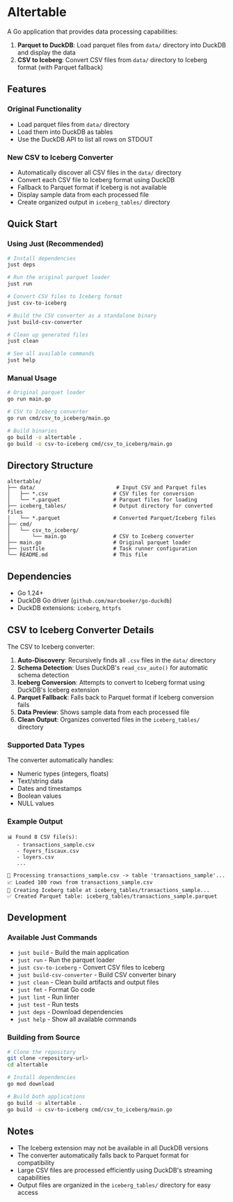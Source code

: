 # Altertable

A Go application that provides data processing capabilities:

1. **Parquet to DuckDB**: Load parquet files from `data/` directory into DuckDB and display the data
2. **CSV to Iceberg**: Convert CSV files from `data/` directory to Iceberg format (with Parquet fallback)

## Features

### Original Functionality
- Load parquet files from `data/` directory
- Load them into DuckDB as tables
- Use the DuckDB API to list all rows on STDOUT

### New CSV to Iceberg Converter
- Automatically discover all CSV files in the `data/` directory
- Convert each CSV file to Iceberg format using DuckDB
- Fallback to Parquet format if Iceberg is not available
- Display sample data from each processed file
- Create organized output in `iceberg_tables/` directory

## Quick Start

### Using Just (Recommended)

```bash
# Install dependencies
just deps

# Run the original parquet loader
just run

# Convert CSV files to Iceberg format
just csv-to-iceberg

# Build the CSV converter as a standalone binary
just build-csv-converter

# Clean up generated files
just clean

# See all available commands
just help
```

### Manual Usage

```bash
# Original parquet loader
go run main.go

# CSV to Iceberg converter
go run cmd/csv_to_iceberg/main.go

# Build binaries
go build -o altertable .
go build -o csv-to-iceberg cmd/csv_to_iceberg/main.go
```

## Directory Structure

```
altertable/
├── data/                          # Input CSV and Parquet files
│   ├── *.csv                     # CSV files for conversion
│   └── *.parquet                 # Parquet files for loading
├── iceberg_tables/               # Output directory for converted files
│   └── *.parquet                 # Converted Parquet/Iceberg files
├── cmd/
│   └── csv_to_iceberg/
│       └── main.go               # CSV to Iceberg converter
├── main.go                       # Original parquet loader
├── justfile                      # Task runner configuration
└── README.md                     # This file
```

## Dependencies

- Go 1.24+
- DuckDB Go driver (`github.com/marcboeker/go-duckdb`)
- DuckDB extensions: `iceberg`, `httpfs`

## CSV to Iceberg Converter Details

The CSV to Iceberg converter:

1. **Auto-Discovery**: Recursively finds all `.csv` files in the `data/` directory
2. **Schema Detection**: Uses DuckDB's `read_csv_auto()` for automatic schema detection
3. **Iceberg Conversion**: Attempts to convert to Iceberg format using DuckDB's Iceberg extension
4. **Parquet Fallback**: Falls back to Parquet format if Iceberg conversion fails
5. **Data Preview**: Shows sample data from each processed file
6. **Clean Output**: Organizes converted files in the `iceberg_tables/` directory

### Supported Data Types

The converter automatically handles:
- Numeric types (integers, floats)
- Text/string data
- Dates and timestamps
- Boolean values
- NULL values

### Example Output

```
📊 Found 8 CSV file(s):
   - transactions_sample.csv
   - foyers_fiscaux.csv
   - loyers.csv
   ...

🔄 Processing transactions_sample.csv -> table 'transactions_sample'...
📈 Loaded 100 rows from transactions_sample.csv
🧊 Creating Iceberg table at iceberg_tables/transactions_sample...
✅ Created Parquet table: iceberg_tables/transactions_sample.parquet
```

## Development

### Available Just Commands

- `just build` - Build the main application
- `just run` - Run the parquet loader
- `just csv-to-iceberg` - Convert CSV files to Iceberg
- `just build-csv-converter` - Build CSV converter binary
- `just clean` - Clean build artifacts and output files
- `just fmt` - Format Go code
- `just lint` - Run linter
- `just test` - Run tests
- `just deps` - Download dependencies
- `just help` - Show all available commands

### Building from Source

```bash
# Clone the repository
git clone <repository-url>
cd altertable

# Install dependencies
go mod download

# Build both applications
go build -o altertable .
go build -o csv-to-iceberg cmd/csv_to_iceberg/main.go
```

## Notes

- The Iceberg extension may not be available in all DuckDB versions
- The converter automatically falls back to Parquet format for compatibility
- Large CSV files are processed efficiently using DuckDB's streaming capabilities
- Output files are organized in the `iceberg_tables/` directory for easy access